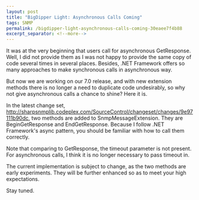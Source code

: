 ```yaml
---
layout: post
title: "BigDipper Light: Asynchronous Calls Coming"
tags: SNMP
permalink: /bigdipper-light-asynchronous-calls-coming-30eaee7f4b88
excerpt_separator: <!--more-->
---
```

It was at the very beginning that users call for asynchronous GetResponse. Well, I did not provide them as I was not happy to provide the same copy of code several times in several places. Besides, .NET Framework offers so many approaches to make synchronous calls in asynchronous way.

But now we are working on our 7.0 release, and with new extension methods there is no longer a need to duplicate code undesirably, so why not give asynchronous calls a chance to shine? Here it is.
<!--more-->

In the latest change set, http://sharpsnmplib.codeplex.com/SourceControl/changeset/changes/9e97111b90dc, two methods are added to SnmpMessageExtension. They are BeginGetResponse and EndGetResponse. Because I follow .NET Framework's async pattern, you should be familiar with how to call them correctly.

Note that comparing to GetResponse, the timeout parameter is not present. For asynchronous calls, I think it is no longer necessary to pass timeout in.

The current implementation is subject to change, as the two methods are early experiments. They will be further enhanced so as to meet your high expectations.

Stay tuned.
